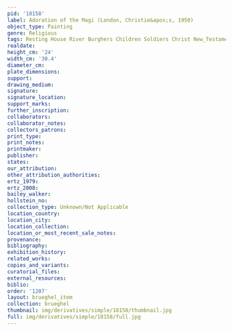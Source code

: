 ```yaml
---
pid: '18158'
label: Adoration of the Magi (London, Christie&apos;s, 1950)
object_type: Painting
genre: Religious
tags: Resting House River Burghers Children Soldiers Christ New_Testament Virgin_Mary
realdate: 
height_cm: '24'
width_cm: '30.4'
diameter_cm: 
plate_dimensions: 
support: 
drawing_medium: 
signature: 
signature_location: 
support_marks: 
further_inscription: 
collaborators: 
collaborator_notes: 
collectors_patrons: 
print_type: 
print_notes: 
printmaker: 
publisher: 
states: 
our_attribution: 
other_attribution_authorities: 
ertz_1979: 
ertz_2008: 
bailey_walker: 
hollstein_no: 
collection_type: Unknown/Not Applicable
location_country: 
location_city: 
location_collection: 
location_or_most_recent_sale_notes: 
provenance: 
bibliography: 
exhibition_history: 
related_works: 
copies_and_variants: 
curatorial_files: 
external_resources: 
biblio: 
order: '1207'
layout: brueghel_item
collection: brueghel
thumbnail: img/derivatives/simple/18158/thumbnail.jpg
full: img/derivatives/simple/18158/full.jpg
---
```

